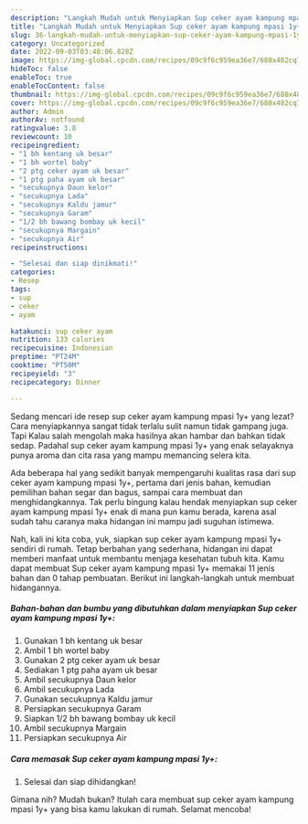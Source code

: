 ```yaml
---
description: "Langkah Mudah untuk Menyiapkan Sup ceker ayam kampung mpasi 1y+Menu Sahur"
title: "Langkah Mudah untuk Menyiapkan Sup ceker ayam kampung mpasi 1y+Menu Sahur"
slug: 36-langkah-mudah-untuk-menyiapkan-sup-ceker-ayam-kampung-mpasi-1ymenu-sahur
category: Uncategorized
date: 2022-09-03T03:48:06.828Z
image: https://img-global.cpcdn.com/recipes/09c9f6c959ea36e7/680x482cq70/sup-ceker-ayam-kampung-mpasi-1y-foto-resep-utama.jpg
hideToc: false
enableToc: true
enableTocContent: false
thumbnail: https://img-global.cpcdn.com/recipes/09c9f6c959ea36e7/680x482cq70/sup-ceker-ayam-kampung-mpasi-1y-foto-resep-utama.jpg
cover: https://img-global.cpcdn.com/recipes/09c9f6c959ea36e7/680x482cq70/sup-ceker-ayam-kampung-mpasi-1y-foto-resep-utama.jpg
author: Admin
authorAv: notfound
ratingvalue: 3.8
reviewcount: 10
recipeingredient:
- "1 bh kentang uk besar"
- "1 bh wortel baby"
- "2 ptg ceker ayam uk besar"
- "1 ptg paha ayam uk besar"
- "secukupnya Daun kelor"
- "secukupnya Lada"
- "secukupnya Kaldu jamur"
- "secukupnya Garam"
- "1/2 bh bawang bombay uk kecil"
- "secukupnya Margain"
- "secukupnya Air"
recipeinstructions:

- "Selesai dan siap dinikmati!"
categories:
- Resep
tags:
- sup
- ceker
- ayam

katakunci: sup ceker ayam 
nutrition: 133 calories
recipecuisine: Indonesian
preptime: "PT24M"
cooktime: "PT50M"
recipeyield: "3"
recipecategory: Dinner

---
```



Sedang mencari ide resep sup ceker ayam kampung mpasi 1y+ yang lezat? Cara menyiapkannya sangat tidak terlalu sulit namun tidak gampang juga. Tapi Kalau salah mengolah maka hasilnya akan hambar dan bahkan tidak sedap. Padahal sup ceker ayam kampung mpasi 1y+ yang enak selayaknya punya aroma dan cita rasa yang mampu memancing selera kita.


Ada beberapa hal yang sedikit banyak mempengaruhi kualitas rasa dari sup ceker ayam kampung mpasi 1y+, pertama dari jenis bahan, kemudian pemilihan bahan segar dan bagus, sampai cara membuat dan menghidangkannya. Tak perlu bingung kalau hendak menyiapkan sup ceker ayam kampung mpasi 1y+ enak di mana pun kamu berada, karena asal sudah tahu caranya maka hidangan ini mampu jadi suguhan istimewa.




Nah, kali ini kita coba, yuk, siapkan sup ceker ayam kampung mpasi 1y+ sendiri di rumah. Tetap berbahan yang sederhana, hidangan ini dapat memberi manfaat untuk membantu menjaga kesehatan tubuh kita. Kamu dapat membuat Sup ceker ayam kampung mpasi 1y+ memakai 11 jenis bahan dan 0 tahap pembuatan. Berikut ini langkah-langkah untuk membuat hidangannya.

<!--inarticleads1-->

##### Bahan-bahan dan bumbu yang dibutuhkan dalam menyiapkan Sup ceker ayam kampung mpasi 1y+:

1. Gunakan 1 bh kentang uk besar
1. Ambil 1 bh wortel baby
1. Gunakan 2 ptg ceker ayam uk besar
1. Sediakan 1 ptg paha ayam uk besar
1. Ambil secukupnya Daun kelor
1. Ambil secukupnya Lada
1. Gunakan secukupnya Kaldu jamur
1. Persiapkan secukupnya Garam
1. Siapkan 1/2 bh bawang bombay uk kecil
1. Ambil secukupnya Margain
1. Persiapkan secukupnya Air




<!--inarticleads2-->

##### Cara memasak Sup ceker ayam kampung mpasi 1y+:


1. Selesai dan siap dihidangkan!



Gimana nih? Mudah bukan? Itulah cara membuat sup ceker ayam kampung mpasi 1y+ yang bisa kamu lakukan di rumah. Selamat mencoba!
